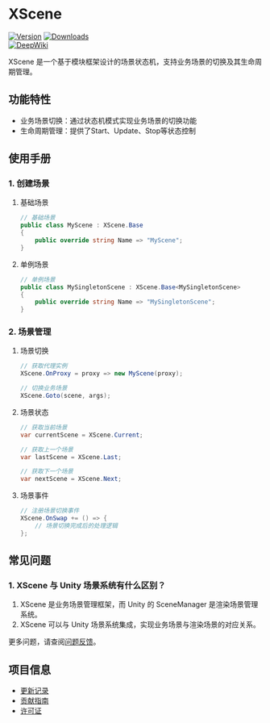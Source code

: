 # XScene

[![Version](https://img.shields.io/npm/v/org.eframework.u3d.msv)](https://www.npmjs.com/package/org.eframework.u3d.msv)
[![Downloads](https://img.shields.io/npm/dm/org.eframework.u3d.msv)](https://www.npmjs.com/package/org.eframework.u3d.msv)  
[![DeepWiki](https://img.shields.io/badge/DeepWiki-Explore-blue)](https://deepwiki.com/eframework-org/U3D.MSV)

XScene 是一个基于模块框架设计的场景状态机，支持业务场景的切换及其生命周期管理。

## 功能特性

- 业务场景切换：通过状态机模式实现业务场景的切换功能
- 生命周期管理：提供了Start、Update、Stop等状态控制

## 使用手册

### 1. 创建场景

1. 基础场景
    ```csharp
    // 基础场景
    public class MyScene : XScene.Base
    {
        public override string Name => "MyScene";
    }
    ```

2. 单例场景
    ```csharp
    // 单例场景
    public class MySingletonScene : XScene.Base<MySingletonScene>
    {
        public override string Name => "MySingletonScene";
    }
    ```

### 2. 场景管理

1. 场景切换
    ```csharp
    // 获取代理实例
    XScene.OnProxy = proxy => new MyScene(proxy);

    // 切换业务场景
    XScene.Goto(scene, args);
    ```

2. 场景状态
    ```csharp
    // 获取当前场景
    var currentScene = XScene.Current;

    // 获取上一个场景
    var lastScene = XScene.Last;

    // 获取下一个场景
    var nextScene = XScene.Next;
    ```

3. 场景事件
    ```csharp
    // 注册场景切换事件
    XScene.OnSwap += () => {
        // 场景切换完成后的处理逻辑
    };
    ```

## 常见问题

### 1. XScene 与 Unity 场景系统有什么区别？

1. XScene 是业务场景管理框架，而 Unity 的 SceneManager 是渲染场景管理系统。
2. XScene 可以与 Unity 场景系统集成，实现业务场景与渲染场景的对应关系。

更多问题，请查阅[问题反馈](../CONTRIBUTING.md#问题反馈)。

## 项目信息

- [更新记录](../CHANGELOG.md)
- [贡献指南](../CONTRIBUTING.md)
- [许可证](../LICENSE)
